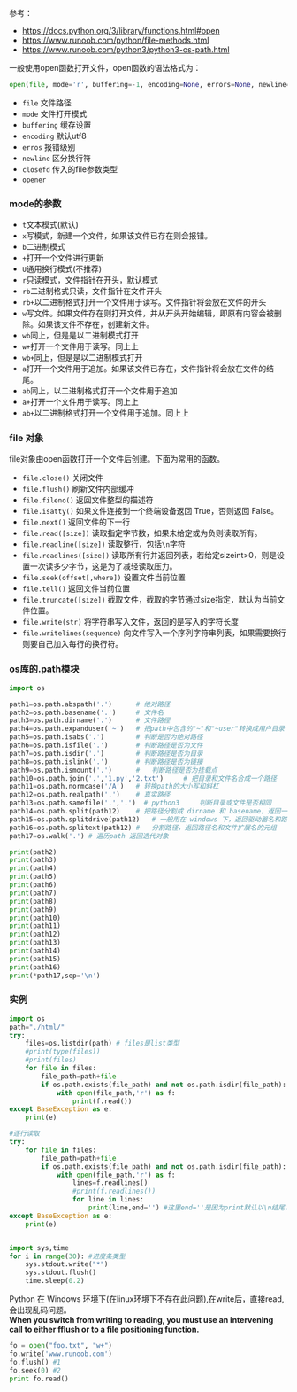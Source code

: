 参考：
- https://docs.python.org/3/library/functions.html#open
- https://www.runoob.com/python/file-methods.html
- https://www.runoob.com/python3/python3-os-path.html

一般使用open函数打开文件，open函数的语法格式为：
```python
open(file, mode='r', buffering=-1, encoding=None, errors=None, newline=None, closefd=True, opener=None)
```
- `file` 文件路径
- `mode` 文件打开模式
- `buffering` 缓存设置
- `encoding` 默认utf8
- `erros` 报错级别
- `newline` 区分换行符
- `closefd` 传入的file参数类型
- `opener`

### mode的参数
- `t`文本模式(默认)
- `x`写模式，新建一个文件，如果该文件已存在则会报错。
- `b`二进制模式
- `+`打开一个文件进行更新
- `U`通用换行模式(不推荐)
- `r`只读模式，文件指针在开头，默认模式
- `rb`二进制格式只读，文件指针在文件开头
- `rb+`以二进制格式打开一个文件用于读写。文件指针将会放在文件的开头
- `w`写文件。如果文件存在则打开文件，并从开头开始编辑，即原有内容会被删除。如果该文件不存在，创建新文件。
- `wb`同上，但是是以二进制模式打开
- `w+`打开一个文件用于读写。同上上
- `wb+`同上，但是是以二进制模式打开
- `a`打开一个文件用于追加。如果该文件已存在，文件指针将会放在文件的结尾。
- `ab`同上，以二进制格式打开一个文件用于追加
- `a+`打开一个文件用于读写。同上上
- `ab+`以二进制格式打开一个文件用于追加。同上上

### file 对象
file对象由open函数打开一个文件后创建。下面为常用的函数。
- `file.close()` 关闭文件
- `file.flush()` 刷新文件内部缓冲
- `file.fileno()` 返回文件整型的描述符
- `file.isatty()` 如果文件连接到一个终端设备返回 True，否则返回 False。
- `file.next()` 返回文件的下一行
- `file.read([size])` 读取指定字节数，如果未给定或为负则读取所有。
- `file.readline([size])` 读取整行，包括`\n`字符
- `file.readlines([size])` 读取所有行并返回列表，若给定sizeint>0，则是设置一次读多少字节，这是为了减轻读取压力。
- `file.seek(offset[,where])` 设置文件当前位置
- `file.tell()` 返回文件当前位置
- `file.truncate([size])` 截取文件，截取的字节通过size指定，默认为当前文件位置。
- `file.write(str)` 将字符串写入文件，返回的是写入的字符长度
- `file.writelines(sequence)` 向文件写入一个序列字符串列表，如果需要换行则要自己加入每行的换行符。


### os库的.path模块
```python
import os

path1=os.path.abspath('.')		# 绝对路径
path2=os.path.basename('.')		# 文件名
path3=os.path.dirname('.')		# 文件路径
path4=os.path.expanduser('~')	# 把path中包含的"~"和"~user"转换成用户目录
path5=os.path.isabs('.')		# 判断是否为绝对路径
path6=os.path.isfile('.')		# 判断路径是否为文件
path7=os.path.isdir('.')		# 判断路径是否为目录
path8=os.path.islink('.')		# 判断路径是否为链接
path9=os.path.ismount('.')		# 	判断路径是否为挂载点
path10=os.path.join('.','1.py','2.txt')		# 把目录和文件名合成一个路径
path11=os.path.normcase('/A')	# 转换path的大小写和斜杠
path12=os.path.realpath('.')	# 真实路径
path13=os.path.samefile('.','.')  # python3 	判断目录或文件是否相同
path14=os.path.split(path12)	# 把路径分割成 dirname 和 basename，返回一个元组
path15=os.path.splitdrive(path12)	# 一般用在 windows 下，返回驱动器名和路径组成的元组
path16=os.path.splitext(path12)	# 	分割路径，返回路径名和文件扩展名的元组
path17=os.walk('.')	# 遍历path 返回迭代对象

print(path2)
print(path3)
print(path4)
print(path5)
print(path6)
print(path7)
print(path8)
print(path9)
print(path10)
print(path11)
print(path12)
print(path13)
print(path14)
print(path15)
print(path16)
print(*path17,sep='\n')
```

### 实例
```py
import os
path="./html/"
try:
	files=os.listdir(path) # files是list类型
	#print(type(files))
	#print(files)
	for file in files:
		file_path=path+file
		if os.path.exists(file_path) and not os.path.isdir(file_path):
			with open(file_path,'r') as f:
				print(f.read())
except BaseException as e:
	print(e)

#逐行读取
try:
	for file in files:
		file_path=path+file
		if os.path.exists(file_path) and not os.path.isdir(file_path):
			with open(file_path,'r') as f:
				lines=f.readlines()
				#print(f.readlines())
				for line in lines:
					print(line,end='') #这里end=''是因为print默认以\n结尾，但是文件的每行其实都有\r\n所以会导致出现很多空行。
except BaseException as e:
	print(e)


import sys,time
for i in range(30): #进度条类型 
    sys.stdout.write("*")
    sys.stdout.flush()
    time.sleep(0.2)
```

Python 在 Windows 环境下(在linux环境下不存在此问题),在write后，直接read,会出现乱码问题。  
**When you switch from writing to reading, you must use an intervening call to either fflush or to a file positioning function.**
```py
fo = open("foo.txt", "w+")
fo.write('www.runoob.com')
fo.flush() #1
fo.seek(0) #2
print fo.read()
```